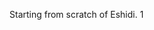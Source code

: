 Starting from scratch of Eshidi.
1
<!---
Eshidi/Eshidi is a ✨ special ✨ repository because its `README.md` (this file) appears on your GitHub profile.
You can click the Preview link to take a look at your changes.
--->
